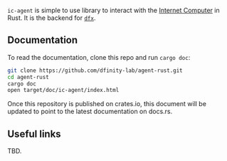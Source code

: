 `ic-agent` is simple to use library to interact with the [Internet Computer](https://dfinity.org)
in Rust. It is the backend for [`dfx`](https://sdk.dfinity.org).

## Documentation
To read the documentation, clone this repo and run `cargo doc`:

```sh
git clone https://github.com/dfinity-lab/agent-rust.git
cd agent-rust
cargo doc
open target/doc/ic-agent/index.html
```

Once this repository is published on crates.io, this document will be updated to point to the
latest documentation on docs.rs.

## Useful links
TBD.
